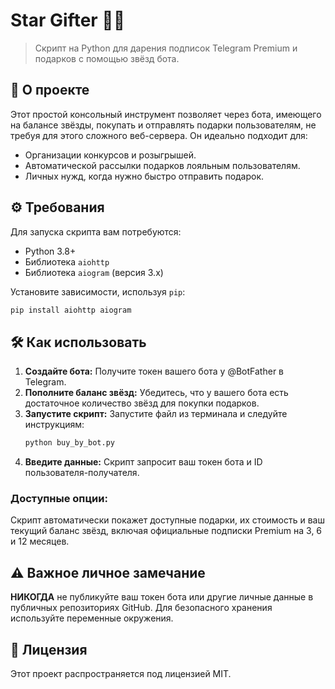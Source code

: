 # Star Gifter 🌟🎁

> Скрипт на Python для дарения подписок Telegram Premium и подарков с помощью звёзд бота.

## 🚀 О проекте

Этот простой консольный инструмент позволяет через бота, имеющего на балансе звёзды, покупать и отправлять подарки пользователям, не требуя для этого сложного веб-сервера. Он идеально подходит для:

  * Организации конкурсов и розыгрышей.
  * Автоматической рассылки подарков лояльным пользователям.
  * Личных нужд, когда нужно быстро отправить подарок.

## ⚙️ Требования

Для запуска скрипта вам потребуются:

  * Python 3.8+
  * Библиотека `aiohttp`
  * Библиотека `aiogram` (версия 3.x)

Установите зависимости, используя `pip`:

```bash
pip install aiohttp aiogram
```

## 🛠️ Как использовать

1.  **Создайте бота:** Получите токен вашего бота у @BotFather в Telegram.
2.  **Пополните баланс звёзд:** Убедитесь, что у вашего бота есть достаточное количество звёзд для покупки подарков.
3.  **Запустите скрипт:** Запустите файл из терминала и следуйте инструкциям:
    ```bash
    python buy_by_bot.py
    ```
4.  **Введите данные:** Скрипт запросит ваш токен бота и ID пользователя-получателя.

### Доступные опции:

Скрипт автоматически покажет доступные подарки, их стоимость и ваш текущий баланс звёзд, включая официальные подписки Premium на 3, 6 и 12 месяцев.

## ⚠️ Важное личное замечание 

**НИКОГДА** не публикуйте ваш токен бота или другие личные данные в публичных репозиториях GitHub. Для безопасного хранения используйте переменные окружения.

## 📄 Лицензия

Этот проект распространяется под лицензией MIT.

